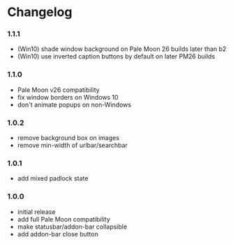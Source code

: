# Changelog

### 1.1.1
- (Win10) shade window background on Pale Moon 26 builds later than b2
- (Win10) use inverted caption buttons by default on later PM26 builds

### 1.1.0
- Pale Moon v26 compatibility
- fix window borders on Windows 10
- don't animate popups on non-Windows

### 1.0.2
- remove background box on images
- remove min-width of urlbar/searchbar

### 1.0.1
- add mixed padlock state

### 1.0.0
- initial release
- add full Pale Moon compatibility
- make statusbar/addon-bar collapsible
- add addon-bar close button